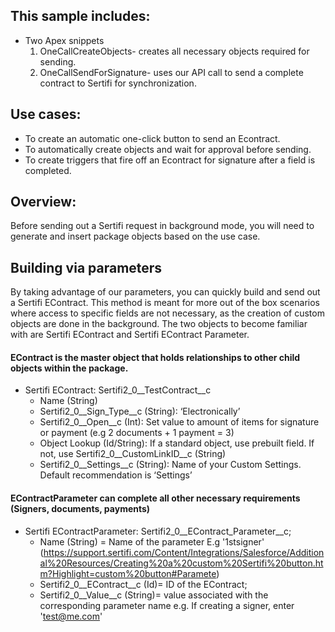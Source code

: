 ## This sample includes:

* Two Apex snippets
    1. OneCallCreateObjects- creates all necessary objects required for sending.
    2. OneCallSendForSignature- uses our API call to send a complete contract to Sertifi for synchronization.

## Use cases:

* To create an automatic one-click button to send an Econtract.
* To automatically create objects and wait for approval before sending.
* To create triggers that fire off an Econtract for signature after a field is completed.

## Overview:
Before sending out a Sertifi request in background mode, you will need to generate and insert package objects based on the use case.

## Building via parameters
By taking advantage of our parameters, you can quickly build and send out a Sertifi EContract. This method is meant for more out of the box scenarios where access to specific fields are not necessary, as the creation of custom objects are done in the background. The two objects to become familiar with are Sertifi EContract and Sertifi EContract Parameter.

#### EContract is the master object that holds relationships to other child objects within the package.

*   Sertifi EContract: Sertifi2_0\__TestContract\__c  
    * Name (String)  
    * Sertifi2_0\__Sign_Type\__c (String): ‘Electronically’  
    * Sertifi2_0\__Open\__c (Int): Set value to amount of items for signature or payment (e.g 2 documents + 1 payment = 3)  
    * Object Lookup (Id/String): If a standard object, use prebuilt field. If not, use Sertifi2_0\__CustomLinkID\__c (String)  
    * Sertifi2_0\__Settings\__c (String): Name of your Custom Settings. Default recommendation is ‘Settings’
#### EContractParameter can complete all other necessary requirements (Signers, documents, payments)
* Sertifi EContractParameter: Sertifi2_0\__EContract_Parameter\__c;
    * Name (String) = Name of the parameter E.g '1stsigner' (https://support.sertifi.com/Content/Integrations/Salesforce/Additional%20Resources/Creating%20a%20custom%20Sertifi%20button.htm?Highlight=custom%20button#Paramete)
    * Sertifi2_0\__EContract\__c (Id)= ID of the EContract;
    * Sertifi2_0\__Value\__c (String)= value associated with the corresponding parameter name e.g. If creating a signer, enter 'test@me.com'